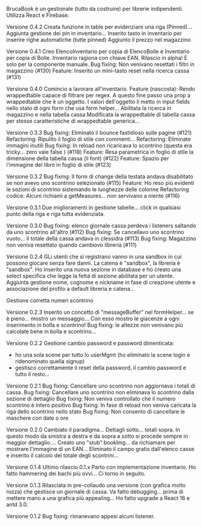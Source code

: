 BrucaBook è un gestionale (tutto da costruire) per librerie indipendenti.
Utilizza React e Firebase.

Versione 0.4.2 
Creata funzione in table per evidenziare una riga (Pinned)...
Aggiunta gestione dei pin in inventario...
Inserito tasto in inventario per inserire righe automatiche (tutte pinned)
Aggiunto il prezzo nel magazzino


Versione 0.4.1
Creo ElencoInventario per copia di ElencoBolle e Inventario per copia di Bolle.
Inventario ragiona con chiave EAN. Rilascio in alpha! E solo per la componente manuale.
Bug fixing: Non venivano resettati i filtri in magazzino (#130)
Feature: Inserito un mini-tasto reset nella ricerca cassa (#131)

Versione 0.4.0
Comincio a lavorare all'inventario.
Feature (nascosta): Rendo wrappedtable capace di filtrare per regex. A questo fine passo una prop a wrappedtable che è un oggetto.
					I valori dell'oggetto li metto in input fields nello stato di ogni form che usa form helper...
Abilitata la ricerca in magazzino e nella tabella cassa
Modificata la wrappedtable di tabella cassa per stesse caratteristiche di wrappedtable generica...


Versione 0.3.3
Bug fixing: Eliminato il bounce fastidioso sulle pagine (#121)
Refactoring: Ripulito il foglio di stile con commenti...
Refactoring: Eliminate immagini inutili
Bug fixing: In reload non ricaricava lo scontrino (questa era tricky... zero vale false ) (#118) 
Feature: Resa parametrica in foglio di stile la dimensione della tabella cassa (il font) (#122)
Feature: Spazio per l'immagine del libro in foglio di stile (#123)

Versione 0.3.2 
Bug fixing: Il form di change della testata andava disabilitato se non avevo uno scontrino selezionato (#115)
Feature: Ho reso più evidenti le sezioni di scontrino sistemando le lunghezze delle colonne
Refactoring codice: Alcuni richiami a getMeasures... non servivano a niente (#116)

Versione 0.3.1
Due miglioramenti in gestione tabelle... click in qualsiasi punto della riga e riga tutta evidenziata.


Versione 0.3.0
Bug fixing: elenco giornale cassa perdeva i listeners saltando da uno scontrino all'altro (#112)
Bug fixing: Se cancellavo uno scontrino vuoto... il totale della cassa andava in clessidra (#113)
Bug fixing: Magazzino non veniva resettato quando cambiovo libreria (#111)


Versione 0.2.4 
GLi utenti che si registrano vanno in una sandbox in cui possono giocare senza fare danni.
La catena è "sandbox", la libreria è "sandbox".
Ho inserito una nuova sezione in database e ho creato una select specifica che legge la fetta di sezione abilitata per un utente.
Aggiunta gestione nome, cognome e nickname in fase di creazione utente e associazione del profilo a default libreria e catena...

Gestione corretta numeri scontrino

Versione 0.2.3
Inserito un concetto di "messageBuffer" nel formHelper... se è pieno... mostro un messaggio...
Con esso mostro le giacenze a ogni inserimento in bolla e scontrino!
Bug fixing: le altezze non venivano più calcolate bene in bolla e scontrino...


Versione 0.2.2
Gestione cambio password e password dimenticata:
- ho una sola scene per tutto lo userMgmt (ho eliminato la scene login e ridenominato quella signup)
- gestisco correttamente il reset della password, il cambio password e tutto il resto... 


Versione 0.2.1
Bug fixing: Cancellare uno scontrino non aggiornava i totali di cassa.
Bug fixing: Cancellare uno scontrino non eliminava lo scontrino dalla sezione di dettaglio
Bug fixing: Non veniva controllato che il numero scontrino è intero positivo
Bug fixing: In fase di reload non veniva caricata la riga dello scontrino nello stato
Bug fixing: Non consento di cancellare le maschere con date o ore



Versione 0.2.0
Cambiato il paradigma... Dettagli sotto... totali sopra. In questo modo da sinistra a destra e da sopra a sotto si procede sempre
in maggior dettaglio....
Creato uno "stub" bookImg... da richiamare per mostrare l'immagine di un EAN...
Eliminato il campo gratis dall'elenco casse e inserito il calcolo del totale degli scontrini...


Versione 0.1.4 
Ultimo rilascio 0.1.x Parto con implementazione inventario. Ho fatto hammering dei bachi più ovvi... Ci torno in seguito.

Versione 0.1.3
Rilasciata in pre-collaudo una versione (con grafica molto rozza) che gestisce un giornale di cassa.
Va fatto debugging... prima di mettere mano a una grafica più appealing...
Ho fatto upgrade a React 16 e antd 3.0.


Versione 0.1.2
Bug fixing: rimanevano appesi alcuni listener. 

